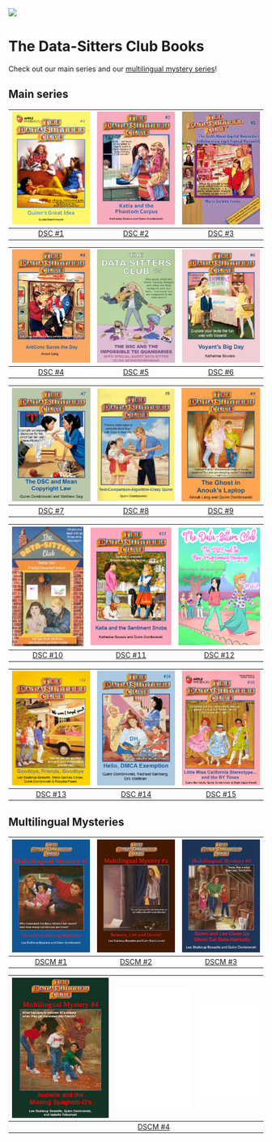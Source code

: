 <img src="https://datasittersclub.github.io/site/_static/DSClogo.png" />

# The Data-Sitters Club Books

Check out our main series and our <a href="#mystery">multilingual mystery series</a>!

## Main series


| [![DSC #1 Quinn's Great Idea](_static/images/bookcovers/dsc1_cover.jpg)](dsc1/) | [![DSC #2 Katia and the Phantom Corpus](_static/images/bookcovers/dsc2_cover.jpg)](dsc2/) | [![DSC #3 The Truth About Digital Humanities Collaborations](_static/images/bookcovers/dsc3_cover.jpg)](dsc3/) |
| :------------------------------------------------------------------------------------------------------------------------------------------------------: | :----------------------------------------------------------------------------------------------------------------------------------------------------------------: | :-------------------------------------------------------------------------------------------------------------------------------------------------------------------------------------: |
|                                                            [DSC #1](dsc1/)                                                            |                                                                 [DSC #2](dsc2/)                                                                 |                                                                           [DSC #3](dsc3/)                                                                            |

| [![DSC #4 AntConc Saves the Day](_static/images/bookcovers/dsc4_cover.jpg)](dsc4/) | [![DSC #5 The DSC and the Impossible TEI Quandaries](_static/images/bookcovers/dsc5_cover.jpg)](dsc5/) | [![DSC #6 Voyant's Big Day](_static/images/bookcovers/dsc6_cover.jpg)](dsc6/) |
| :------------------------------------------------------------------------------------------------------------------------------------------------------: | :----------------------------------------------------------------------------------------------------------------------------------------------------------------: | :-------------------------------------------------------------------------------------------------------------------------------------------------------------------------------------: |
|                                                            [DSC #4](dsc4/)                                                            |                                                                                                                                  [DSC #5](dsc5/)|                                                                                                                                                       [DSC #6](dsc6/)|

| [![DSC #7 The DSC and Mean Copyright Law](_static/images/bookcovers/dsc7_cover.jpg) ](dsc7/) | ![DSC #8 Text-Comparison-Algorithm-Crazy Quinn](_static/images/bookcovers/dsc8_cover.jpg) | ![The Ghost in Anouk's Laptop](_static/images/bookcovers/dsc9_cover.jpg) |
| :------------------------------------------------------------------------------------------------------------------------------------------------------: | :----------------------------------------------------------------------------------------------------------------------------------------------------------------: | :-------------------------------------------------------------------------------------------------------------------------------------------------------------------------------------: |
|                                                            [DSC #7](dsc7/)                                                            |  [DSC #8](dsc8/)                                                                                                                                |  [DSC #9](dsc9/)                                                                                                                                                     |

| [![DSC #10 Heather Likes Principal Component Analysis](_static/images/bookcovers/dsc10_cover.jpg) ](dsc10/) | [![DSC 11 Katia and the Sentiment Snobs](_static/images/bookcovers/dsc11_cover.jpg)](dsc11/) | [![DSC #12: The DSC and the New Programming Language](_static/images/bookcovers/dsc12_cover.jpg)](dsc12/) |
| :------------------------------------------------------------------------------------------------------------------------------------------------------: | :----------------------------------------------------------------------------------------------------------------------------------------------------------------: | :-------------------------------------------------------------------------------------------------------------------------------------------------------------------------------------: |
|                                                            [DSC #10](dsc10/)                                                             |  [DSC #11](dsc11/)                                                                                                                               |  [DSC #12](dsc12/)                                                                                                                                                     |

| [![DSC #13: Goodbye Friends, Goodbye](_static/images/bookcovers/dsc13_cover.jpg)](dsc13/) | [![DSC #14: Hello, DMCA Exemption](_static/images/bookcovers/dsc14_cover.jpg)](dsc14/) | [![DSC #15: Little Miss California Stereotype... and the BY Times](_static/images/bookcovers/dsc15_cover.jpg)](dsc15/) |
| :------------------------------------------------------------------------------------------------------------------------------------------------------: | :----------------------------------------------------------------------------------------------------------------------------------------------------------------: | :-------------------------------------------------------------------------------------------------------------------------------------------------------------------------------------: |
|                                                            [DSC #13](dsc13/)                                                             |  [DSC #14](dsc14/)                                                                                                                               |  [DSC #15](dsc15/)                                                                                                                                                     |


<a name="mystery" />

## Multilingual Mysteries

| [![DSC Multilingual Mystery #1 Lee and the Missing Metadata](_static/images/bookcovers/dscm1_cover.jpg)](dscm1/) | [![DSC Multilingual Mystery #2 Beware, Quinn and Lee](_static/images/bookcovers/dscm2_cover.jpg)](dscm2) | [![DSC Multilingual Mystery #3 Quinn and Lee Clean Up Ghost Cat Data-Hairballs](_static/images/bookcovers/dscm3_cover.jpg)](dscm3)    |
| :---------------------------------------------------------------------------------------------------------------------------------------------------------------------------------------: | :-------------------------------------------------------------------------------------------------------------------------------------------------------------------------------: | :-: |
|                                                                           [DSCM #1](dscm1/)                                                                            |                                                                       [DSCM #2](dscm2/)                                                                        | [DSCM #3](dscm3/)    |

| [![DSC Multilingual Mystery #4: Isabelle and the Missing Spaghetti O's](_static/images/bookcovers/dscm4_cover.jpg) ](dscm4/) | ![Coming soon!](_static/images/bookcovers/blankcover.png) | ![Coming soon!](_static/images/bookcovers/blankcover.png) |
| :------------------------------------------------------------------------------------------------------------------------------------------------------: | :----------------------------------------------------------------------------------------------------------------------------------------------------------------: | :-------------------------------------------------------------------------------------------------------------------------------------------------------------------------------------: |
|                                                            [ ]()                                                            |  [DSCM #4](dscm4/)                                                                                                                                |  [ ]()                                                                                                                                                     |


